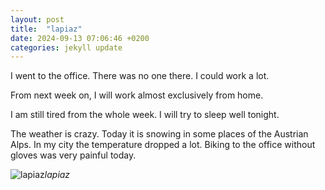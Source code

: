 ```yaml
---
layout: post
title:  "lapiaz"
date: 2024-09-13 07:06:46 +0200
categories: jekyll update
---
```


I went to the office. There was no one there. I could work a lot.   

From next week on, I will work almost exclusively from home.   

I am still tired from the whole week. I will try to sleep well tonight.   

The weather is crazy. Today it is snowing in some places of the Austrian Alps. In my city the temperature dropped a lot. Biking to the office without gloves was very painful today.   








![lapiaz]()*lapiaz*&nbsp;



[jekyll-docs]: https://jekyllrb.com/docs/home
[jekyll-gh]:   https://github.com/jekyll/jekyll
[jekyll-talk]: https://talk.jekyllrb.com/
